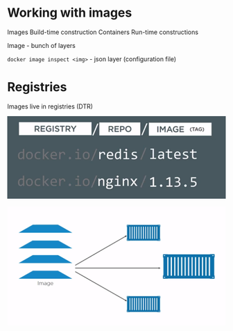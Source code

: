# Working with images

Images Build-time construction 
Containers Run-time constructions

Image - bunch of layers

`docker image inspect <img>` - json layer (configuration file)

# Registries

Images live in registries (DTR)

![](/working_with_images/img/images-desc.png)

![](/working_with_images/img/images-desc-1.png)



